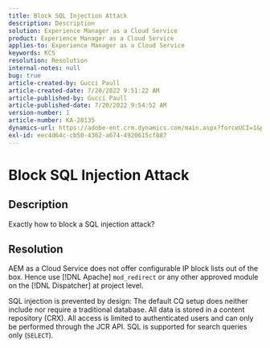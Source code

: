 ```yaml
---
title: Block SQL Injection Attack
description: Description
solution: Experience Manager as a Cloud Service
product: Experience Manager as a Cloud Service
applies-to: Experience Manager as a Cloud Service
keywords: KCS
resolution: Resolution
internal-notes: null
bug: true
article-created-by: Gucci Paull
article-created-date: 7/20/2022 9:51:22 AM
article-published-by: Gucci Paull
article-published-date: 7/20/2022 9:54:52 AM
version-number: 1
article-number: KA-20135
dynamics-url: https://adobe-ent.crm.dynamics.com/main.aspx?forceUCI=1&pagetype=entityrecord&etn=knowledgearticle&id=2da8317b-1108-ed11-82e4-00224809a4ae
exl-id: eec4d64c-cb50-4362-a674-4920615cf887
---
```

# Block SQL Injection Attack

## Description


Exactly how to block a SQL injection attack?


## Resolution


AEM as a Cloud Service does not offer configurable IP block lists out of the box. Hence use [!DNL Apache] `mod_redirect` or any other approved module on the [!DNL Dispatcher] at project level.

SQL injection is prevented by design: The default CQ setup does neither include nor require a traditional database. All data is stored in a content repository (CRX). All access is limited to authenticated users and can only be performed through the JCR API. SQL is supported for search queries only (`SELECT`).
